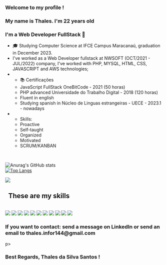 ### Welcome to my profile !
### My name is Thales. I'm 22 years old
### I'm a Web Developer FullStack 👋


<ul>
  <li>
    🎓 Studying Computer Science at IFCE Campus Maracanaú, graduation in December 2023.
  </li>
  <li>
    I've worked as a Web Developer fullstack at NWSOFT (OCT/2021 - JUL/2022) company, I've worked with PHP, MYSQL, HTML, CSS, JAVASCRIPT and AWS technologies;
  </li>
  <li>
    <ul>
    <li> 📚 Certificações</li>
      <li> JavaScript FullStack OneBitCode - 2021 (50 horas) </li>
      <li> PHP advanced Universidade do Trabalho Digital - 2018 (120 horas)</li>
      <li> Fluent in english</li>
      <li> Studying spanish in Núcleo de Linguas estrangeiras - UECE - 2023.1 - nowadays </li>
     </ul>
  </li>
  <li>
    <ul>
      <li>Skills: </li>
      <li>Proactive</li>
      <li>Self-taught</li>
      <li>Organized</li>
      <li>Motivated</li>
      <li>SCRUM/KANBAN</li>
     </ul>
  </li>
</ul>
<br>

![Anurag's GitHub stats](https://github-readme-stats.vercel.app/api?username=thaless4nt0s&theme=dark&show_icons=true)
<br>
[![Top Langs](https://github-readme-stats.vercel.app/api/top-langs/?username=thaless4nt0s&theme=dark&show_icons=true)](https://github.com/anuraghazra/github-readme-stats)
<br>

<a href="https://www.linkedin.com/in/thales-da-silva-7588451b5/"><img src="https://img.shields.io/badge/LinkedIn-0077B5?style=for-the-badge&logo=linkedin&logoColor=white" /> </a>

## &nbsp; These are my skills
<br>
<img src="https://img.shields.io/badge/React-20232A?style=for-the-badge&logo=react&logoColor=61DAFB" />
<img src="https://img.shields.io/badge/TypeScript-007ACC?style=for-the-badge&logo=typescript&logoColor=white" />
<img src="https://img.shields.io/badge/JavaScript-323330?style=for-the-badge&logo=javascript&logoColor=F7DF1E" />
<img src="https://img.shields.io/badge/Node.js-339933?style=for-the-badge&logo=nodedotjs&logoColor=white" />
<img src="https://img.shields.io/badge/PHP-777BB4?style=for-the-badge&logo=php&logoColor=white" />
<img src="https://img.shields.io/badge/CSS3-1572B6?style=for-the-badge&logo=css3&logoColor=white" />
<img src="https://img.shields.io/badge/HTML5-E34F26?style=for-the-badge&logo=html5&logoColor=white" />
<img src="https://img.shields.io/badge/MySQL-005C84?style=for-the-badge&logo=mysql&logoColor=white" />
<img src="https://img.shields.io/badge/MongoDB-4EA94B?style=for-the-badge&logo=mongodb&logoColor=white" />
<img src="https://img.shields.io/badge/Python-FFD43B?style=for-the-badge&logo=python&logoColor=blue" />
<img src="https://img.shields.io/badge/Express.js-000000?style=for-the-badge&logo=express&logoColor=white" />

<h3><p></p>If you want to contact: send a message on LinkedIn or send an email to thales.infor144@gmail.com</h3>p></h3>

### Best Regards, Thales da Silva Santos !
